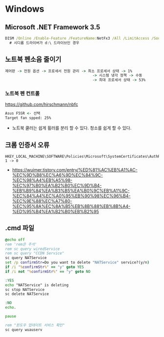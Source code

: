 # Windows

## Microsoft .NET Framework 3.5
```cmd
DISM /Online /Enable-Feature /FeatureName:NetFx3 /All /LimitAccess /Source:d:\sources\sxs
  # 시디롬 드라이버가 d:\ 드라이브인 경우
```

## 노트북 펜소음 줄이기
```cmd
제어판 -> 전원 옵션 -> 프로세서 전원 관리 -> 최소 프로세서 상태 -> 1%
                                        -> 시스템 냉각 정책 -> 수동
                                        -> 최대 프로세서 상태 -> 53%
```

### 노트북 펜 컨트롤
https://github.com/hirschmann/nbfc
```cmd
Asus F5SR <- 선택
Target fan spped: 25%
```
* 노트북 쿨러는 쉽게 휠러를 분리 할 수 있다. 청소를 쉽게 할 수 있다.

## 크롬 인증서 오류
```regedit
HKEY_LOCAL_MACHINE\SOFTWARE\Policies\Microsoft\SystemCertificates\AuthRoot
1 -> 0
```
* https://wuimer.tistory.com/entry/%ED%81%AC%EB%A1%AC-%EC%9D%B8%EC%A6%9D%EC%84%9C-%EC%98%A4%EB%A5%98-%EC%97%B0%EA%B2%B0%EC%9D%B4-%EB%B9%84%EA%B3%B5%EA%B0%9C%EB%A1%9C-%EC%84%A4%EC%A0%95%EB%90%98%EC%96%B4-%EC%9E%88%EC%A7%80-%EC%95%8A%EC%8A%B5%EB%8B%88%EB%8B%A4-%ED%95%B4%EA%B2%B0%EB%B2%95

<!--
## 최고의 성능
```cmd
powercfg -duplicatescheme e9a42b02-d5df-448d-aa00-03f14749eb61
```

## 백그라운드 앱 끄기
```
개인 정보 설정 -> 백그라운드 앱
```
-->

## .cmd 파일
```cmd
@echo off
rem 'rem은 주석'
rem sc query wiredService
rem sc query "CCDN Service"
sc query NATService
set /p confirmStr=Do you want to delete "NATService" service?(y/n)
if /i "%confirmStr%" == "y" goto YES
if /i not "%confirmStr%" == "y" goto NO

:YES
echo "NATService" is deleting
sc stop NATService
sc delete NATService

:NO
echo.

pause

rem "윈도우 업데이트 서비스 확인"
sc query wuauserv
```
